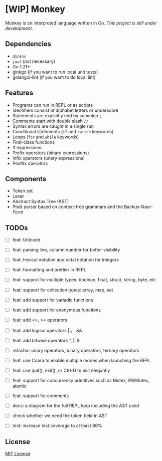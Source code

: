 # [WIP] Monkey

Monkey is an interpreted language written in Go. *This project is still under development.*

## Dependencies

+ `direnv`
+ `just` (not necessary)
+ Go 1.21+
+ ginkgo (if you want to run local unit tests)
+ golangci-lint (if you want to do local lint)

## Features

+ Programs can run in REPL or as scripts
+ Identifiers consist of alphabet letters or underscore
+ Statements are explicitly end by seminlon `;`
+ Comments start with double slash `//`
+ Syntax errors are caught in a single run
+ Conditional statements (`if` and `switch` keywords)
+ Loops (`for` and `while` keywords)
+ First-class functions
+ If expressions
+ Prefix operators (binary expressions)
+ Infix operators (unary expressions)
+ Postfix operators

## Components

+ Token set
+ Lexer
+ Abstract Syntax Tree (AST)
+ Pratt parser based on context-free grammars and the Backus-Naur-Form

## TODOs

- [ ] feat: Unicode
- [ ] feat: parsing line, column number for better visibility
- [ ] feat: hexical notation and octal notation for integers
- [ ] feat: formatting and prettier in REPL
- [ ] feat: support for multiple types: boolean, float, struct, string, byte, etc
- [ ] feat: support for collection types: array, map, set
- [ ] feat: add support for variadic functions
- [ ] feat: add support for anonymous functions
- [ ] feat: add <=, >= operators
- [ ] feat: add logical operators ||， &&
- [ ] feat: add bitwise operators ^, |, &
- [ ] refactor: unary operators, binary operators, ternary operators
- [ ] feat: use Cobra to enable multiple modes when launching the REPL
- [ ] feat: use quit(), exit(), or Ctrl-D to exit elegantly
- [ ] feat: support for concurrency primitives such as Mutex, RWMutex, atomic
- [ ] feat: support for comments
- [ ] docs: a diagram for the full REPL loop including the AST used
- [ ] check whether we need the token field in AST
- [ ] test: increase test coverage to at least 80%



## License

[MIT License](./LICENSE)
